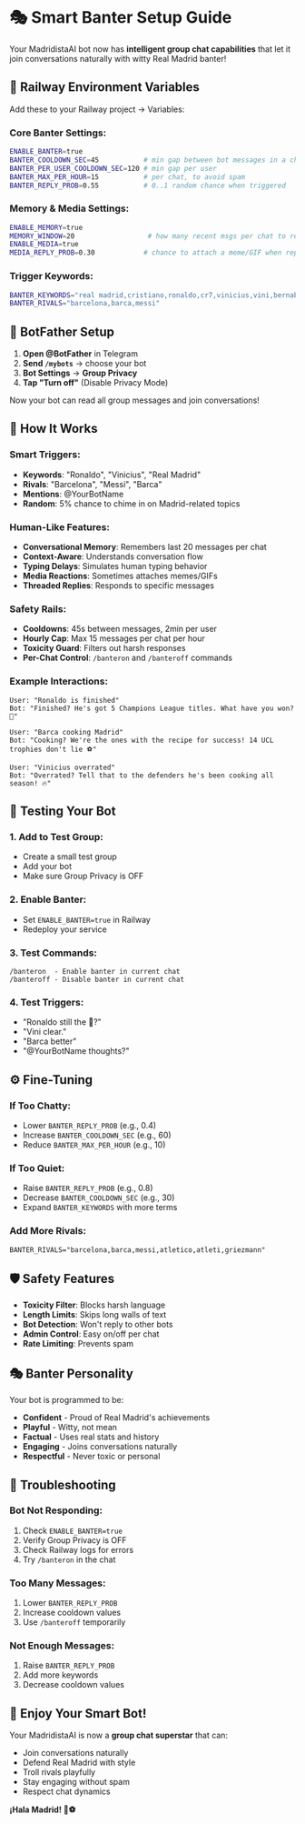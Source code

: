 # 🎭 Smart Banter Setup Guide

Your MadridistaAI bot now has **intelligent group chat capabilities** that let it join conversations naturally with witty Real Madrid banter!

## 🔧 **Railway Environment Variables**

Add these to your Railway project → Variables:

### **Core Banter Settings:**
```bash
ENABLE_BANTER=true
BANTER_COOLDOWN_SEC=45           # min gap between bot messages in a chat
BANTER_PER_USER_COOLDOWN_SEC=120 # min gap per user
BANTER_MAX_PER_HOUR=15           # per chat, to avoid spam
BANTER_REPLY_PROB=0.55           # 0..1 random chance when triggered
```

### **Memory & Media Settings:**
```bash
ENABLE_MEMORY=true
MEMORY_WINDOW=20                  # how many recent msgs per chat to remember
ENABLE_MEDIA=true
MEDIA_REPLY_PROB=0.30            # chance to attach a meme/GIF when replying
```

### **Trigger Keywords:**
```bash
BANTER_KEYWORDS="real madrid,cristiano,ronaldo,cr7,vinicius,vini,bernabeu,hala madrid,bellingham,ancelotti,mbappe"
BANTER_RIVALS="barcelona,barca,messi"
```

## 🚀 **BotFather Setup**

1. **Open @BotFather** in Telegram
2. **Send `/mybots`** → choose your bot
3. **Bot Settings** → **Group Privacy**
4. **Tap "Turn off"** (Disable Privacy Mode)

Now your bot can read all group messages and join conversations!

## 🎯 **How It Works**

### **Smart Triggers:**
- **Keywords**: "Ronaldo", "Vinicius", "Real Madrid"
- **Rivals**: "Barcelona", "Messi", "Barca"
- **Mentions**: @YourBotName
- **Random**: 5% chance to chime in on Madrid-related topics

### **Human-Like Features:**
- **Conversational Memory**: Remembers last 20 messages per chat
- **Context-Aware**: Understands conversation flow
- **Typing Delays**: Simulates human typing behavior
- **Media Reactions**: Sometimes attaches memes/GIFs
- **Threaded Replies**: Responds to specific messages

### **Safety Rails:**
- **Cooldowns**: 45s between messages, 2min per user
- **Hourly Cap**: Max 15 messages per chat per hour
- **Toxicity Guard**: Filters out harsh responses
- **Per-Chat Control**: `/banteron` and `/banteroff` commands

### **Example Interactions:**
```
User: "Ronaldo is finished"
Bot: "Finished? He's got 5 Champions League titles. What have you won? 🤍"

User: "Barca cooking Madrid"
Bot: "Cooking? We're the ones with the recipe for success! 14 UCL trophies don't lie ⚽"

User: "Vinicius overrated"
Bot: "Overrated? Tell that to the defenders he's been cooking all season! 🔥"
```

## 🧪 **Testing Your Bot**

### **1. Add to Test Group:**
- Create a small test group
- Add your bot
- Make sure Group Privacy is OFF

### **2. Enable Banter:**
- Set `ENABLE_BANTER=true` in Railway
- Redeploy your service

### **3. Test Commands:**
```
/banteron  - Enable banter in current chat
/banteroff - Disable banter in current chat
```

### **4. Test Triggers:**
- "Ronaldo still the 🐐?"
- "Vini clear."
- "Barca better"
- "@YourBotName thoughts?"

## ⚙️ **Fine-Tuning**

### **If Too Chatty:**
- Lower `BANTER_REPLY_PROB` (e.g., 0.4)
- Increase `BANTER_COOLDOWN_SEC` (e.g., 60)
- Reduce `BANTER_MAX_PER_HOUR` (e.g., 10)

### **If Too Quiet:**
- Raise `BANTER_REPLY_PROB` (e.g., 0.8)
- Decrease `BANTER_COOLDOWN_SEC` (e.g., 30)
- Expand `BANTER_KEYWORDS` with more terms

### **Add More Rivals:**
```
BANTER_RIVALS="barcelona,barca,messi,atletico,atleti,griezmann"
```

## 🛡️ **Safety Features**

- **Toxicity Filter**: Blocks harsh language
- **Length Limits**: Skips long walls of text
- **Bot Detection**: Won't reply to other bots
- **Admin Control**: Easy on/off per chat
- **Rate Limiting**: Prevents spam

## 🎭 **Banter Personality**

Your bot is programmed to be:
- **Confident** - Proud of Real Madrid's achievements
- **Playful** - Witty, not mean
- **Factual** - Uses real stats and history
- **Engaging** - Joins conversations naturally
- **Respectful** - Never toxic or personal

## 🚨 **Troubleshooting**

### **Bot Not Responding:**
1. Check `ENABLE_BANTER=true`
2. Verify Group Privacy is OFF
3. Check Railway logs for errors
4. Try `/banteron` in the chat

### **Too Many Messages:**
1. Lower `BANTER_REPLY_PROB`
2. Increase cooldown values
3. Use `/banteroff` temporarily

### **Not Enough Messages:**
1. Raise `BANTER_REPLY_PROB`
2. Add more keywords
3. Decrease cooldown values

## 🎉 **Enjoy Your Smart Bot!**

Your MadridistaAI is now a **group chat superstar** that can:
- Join conversations naturally
- Defend Real Madrid with style
- Troll rivals playfully
- Stay engaging without spam
- Respect chat dynamics

**¡Hala Madrid! 🤍⚽**
